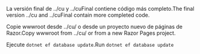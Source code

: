 <span data-ttu-id="76d34-101">La versión final de ../cu y ../cuFinal contiene código más completo.</span><span class="sxs-lookup"><span data-stu-id="76d34-101">The final version ../cu and ../cuFinal contain more completed code.</span></span>

<span data-ttu-id="76d34-102">Copie wwwroot desde ../cu/ o desde un proyecto nuevo de páginas de Razor.</span><span class="sxs-lookup"><span data-stu-id="76d34-102">Copy wwwroot from ../cu/ or from a new Razor Pages project.</span></span>

<span data-ttu-id="76d34-103">Ejecute `dotnet ef database update`.</span><span class="sxs-lookup"><span data-stu-id="76d34-103">Run `dotnet ef database update`</span></span>
